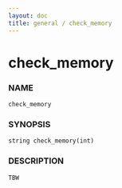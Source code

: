 ```yaml
---
layout: doc
title: general / check_memory
---
```

# check_memory

### NAME

    check_memory

### SYNOPSIS

    string check_memory(int)

### DESCRIPTION

    TBW

